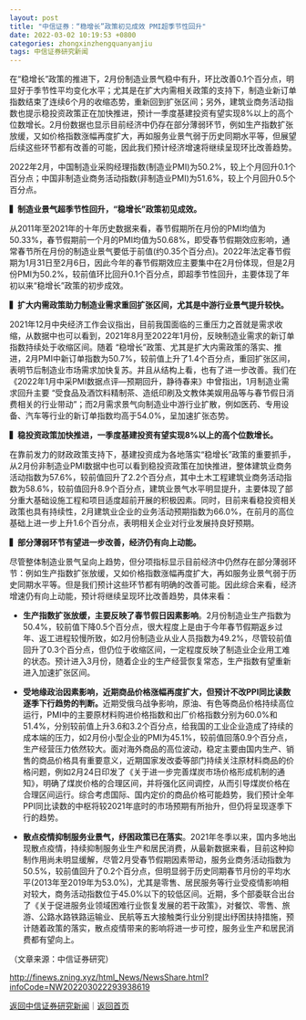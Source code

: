```yaml
---
layout: post
title: "中信证券：“稳增长”政策初见成效 PMI超季节性回升"
date: 2022-03-02 10:19:53 +0800
categories: zhongxinzhengquanyanjiu
tags: 中信证券研究新闻
---
```

<p>在“稳增长”政策的推进下，2月份制造业景气稳中有升，环比改善0.1个百分点，明显好于季节性平均变化水平；尤其是在扩大内需相关政策的支持下，制造业新订单指数结束了连续6个月的收缩态势，重新回到扩张区间；另外，建筑业商务活动指数也提示稳投资政策正在加快推进，预计一季度基建投资有望实现8%以上的高个位数增长。2月份数据也显示目前经济中仍存在部分薄弱环节，例如生产指数扩张放缓，又如价格指数涨幅再度扩大，再如服务业景气弱于历史同期水平等，但展望后续这些环节都有改善的可能，因此我们预计经济增速将继续呈现环比改善趋势。</p>
 <p>2022年2月，中国制造业采购经理指数(制造业PMI)为50.2%，较上个月回升0.1个百分点；中国非制造业商务活动指数(非制造业PMI)为51.6%，较上个月回升0.5个百分点。</p>
 <p><strong>▍</strong><strong>制造业景气超季节性回升，“稳增长”政策初见成效。</strong></p>
 <p>从2011年至2021年的十年历史数据来看，春节假期所在月份的PMI均值为50.33%，春节假期前一个月的PMI均值为50.68%，即受春节假期效应影响，通常春节所在月份的制造业景气要低于前值(约0.35个百分点)。2022年法定春节假期为1月31日至2月6日，因此今年的春节假期效应主要集中在2月份体现，但是2月份PMI为50.2%，较前值环比回升0.1个百分点，即超季节性回升，主要体现了年初以来“稳增长”政策的初步成效。</p>
 <p><strong>▍</strong><strong>扩大内需政策助力制造业需求重回扩张区间，尤其是中游行业景气提升较快。</strong></p>
 <p>2021年12月中央经济工作会议指出，目前我国面临的三重压力之首就是需求收缩，从数据中也可以看到，2021年8月至2022年1月份，反映制造业需求的新订单指数持续处于收缩区间。随着 “稳增长”政策、尤其是扩大内需政策的落实、推进，2月PMI中新订单指数为50.7%，较前值上升了1.4个百分点，重回扩张区间，表明节后制造业市场需求加快复苏。并且从结构上看，也有了进一步改善。我们在《2022年1月中采PMI数据点评—预期回升，静待春来》中曾指出，1月制造业需求回升主要 “受食品及酒饮料精制茶、造纸印刷及文教体美娱用品等与春节假日消费相关的行业带动”；而2月需求景气向制造业中游行业扩散，例如医药、专用设备、汽车等行业的新订单指数均高于54.0%，呈加速扩张态势。</p>
 <p><strong>▍</strong><strong>稳投资政策加快推进，一季度基建投资有望实现8%以上的高个位数增长。</strong></p>
 <p>在靠前发力的财政政策支持下，基建投资成为各地落实“稳增长”政策的重要抓手，从2月份非制造业PMI数据中也可以看到稳投资政策在加快推进，整体建筑业商务活动指数为57.6%，较前值回升了2.2个百分点，其中土木工程建筑业商务活动指数为58.6%，较前值回升8.9个百分点，建筑业景气水平明显提升，主要体现了部分重大基础设施工程和项目适度超前开展的积极因素。同时，目前来看稳投资相关政策也具有持续性，2月建筑业企业的业务活动预期指数为66.0%，在前月的高位基础上进一步上升1.6个百分点，表明相关企业对行业发展持良好预期。</p>
 <p><strong>▍</strong><strong>部分薄弱环节有望进一步改善，经济仍有向上动能。</strong></p>
 <p>尽管整体制造业景气呈向上趋势，但分项指标显示目前经济中仍然存在部分薄弱环节：例如生产指数扩张放缓，又如价格指数涨幅再度扩大，再如服务业景气弱于历史同期水平等。但是我们预计这些环节都有明确的改善可能。因此综合来看，经济增速仍有向上动能，预计将继续呈现环比改善趋势，具体来看：</p>
 <ul><li><p><strong>生产指数扩张放缓，主要反映了春节假日因素影响</strong>。2月份制造业生产指数为50.4%，较前值下降0.5个百分点，很大程度上是由于今年春节假期返乡过年、返工进程较慢所致，如2月份制造业从业人员指数为49.2%，尽管较前值回升了0.3个百分点，但仍位于收缩区间，一定程度反映了制造业企业用工难的状态。预计进入3月份，随着企业的生产经营恢复常态，生产指数有望重新进入加速扩张区间。</p>
 </li><li><p><strong>受地缘政治因素影响，近期商品价格涨幅再度扩大，但预计不改PPI同比读数逐季下行趋势的判断。</strong>近期受俄乌战争影响，原油、有色等商品价格持续高位运行，PMI中的主要原材料购进价格指数和出厂价格指数分别为60.0%和51.4%，分别较前值上升3.6和3.2个百分点，给我国的工业企业造成了持续的成本端的压力，如2月份小型企业的PMI为45.1%，较前值回落0.9个百分点，生产经营压力依然较大。面对海外商品的高位波动，稳定主要由国内生产、销售的商品价格具有重要意义，近期国家发改委等部门持续关注原材料商品的价格问题，例如2月24日印发了《关于进一步完善煤炭市场价格形成机制的通知》，明确了煤炭价格的合理区间，并将强化区间调控，从而引导煤炭价格在合理区间运行。综合考虑国际、国内定价的商品价格可能趋势，我们预计全年PPI同比读数的中枢将较2021年底时的市场预期有所抬升，但仍将呈现逐季下行的趋势。</p>
 </li><li><p><strong>散点疫情抑制服务业景气，纾困政策已在落实</strong>。2021年冬季以来，国内多地出现散点疫情，持续抑制服务业生产和居民消费，从最新数据来看，目前这种抑制作用尚未明显缓解，尽管2月受春节假期因素带动，服务业商务活动指数为50.5%，较前值回升了0.2个百分点，但明显弱于历史同期春节月份的平均水平(2013年至2019年为53.0%)，尤其是零售、居民服务等行业受疫情影响相对较大，商务活动指数位于45.0%以下的较低区间。近期，多个部委联合出台了《关于促进服务业领域困难行业恢复发展的若干政策》，对餐饮、零售、旅游、公路水路铁路运输业、民航等五大接触类行业分别提出纾困扶持措施，预计随着政策的落实，散点疫情带来的影响将进一步可控，服务业生产和居民消费都有望向上。</p>
 </li></ul><p class="em_media">（文章来源：中信证券研究）</p>

<http://finews.zning.xyz/html_News/NewsShare.html?infoCode=NW202203022293938619>

[返回中信证券研究新闻](//finews.withounder.com/category/zhongxinzhengquanyanjiu.html)｜[返回首页](//finews.withounder.com/)